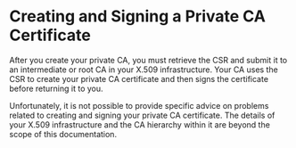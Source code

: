 # Creating and Signing a Private CA Certificate<a name="PcaTsSignCsr"></a>

After you create your private CA, you must retrieve the CSR and submit it to an intermediate or root CA in your X\.509 infrastructure\. Your CA uses the CSR to create your private CA certificate and then signs the certificate before returning it to you\. 

Unfortunately, it is not possible to provide specific advice on problems related to creating and signing your private CA certificate\. The details of your X\.509 infrastructure and the CA hierarchy within it are beyond the scope of this documentation\. 